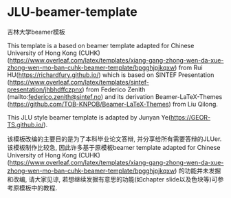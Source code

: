 # JLU-beamer-template
吉林大学beamer模板

This template is a based on beamer template adapted for Chinese University of Hong Kong (CUHK) (https://www.overleaf.com/latex/templates/xiang-gang-zhong-wen-da-xue-zhong-wen-mo-ban-cuhk-beamer-template/bpgghjpjkqxw) from Rui HU(https://richardfury.github.io/) which is based on SINTEF Presentation (https://www.overleaf.com/latex/templates/sintef-presentation/jhbhdffczpnx) from Federico Zenith (mailto:federico.zenith@sintef.no) and its derivation Beamer-LaTeX-Themes (https://github.com/TOB-KNPOB/Beamer-LaTeX-Themes) from Liu Qilong. 

This JLU style beamer template is adapted by Junyan Ye(https://GEOR-TS.github.io/).

该模板改编的主要目的是为了本科毕业论文答辩, 并分享给所有需要答辩的JLUer. 该模板制作比较急, 因此许多基于原模板beamer template adapted for Chinese University of Hong Kong (CUHK) 
(https://www.overleaf.com/latex/templates/xiang-gang-zhong-wen-da-xue-zhong-wen-mo-ban-cuhk-beamer-template/bpgghjpjkqxw) 的功能并未发掘和改编, 请大家见谅, 若想继续发掘有意思的功能(如chapter slide以及色块等)可参考原模板中的教程.
